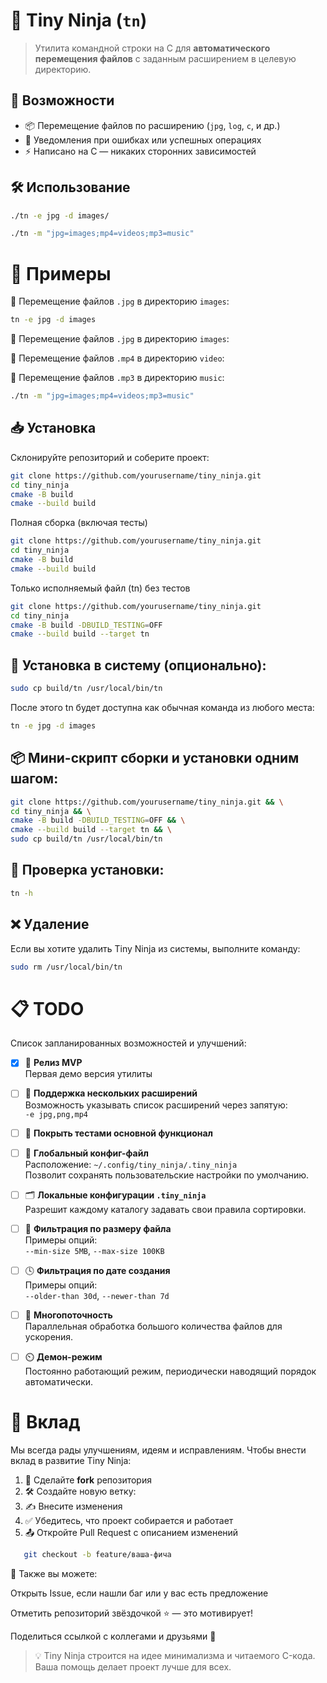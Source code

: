 # 🧠 Tiny Ninja (`tn`)

> Утилита командной строки на C для **автоматического перемещения файлов** с заданным расширением в целевую директорию.  

## 🚀 Возможности

- 📦 Перемещение файлов по расширению (`jpg`, `log`, `c`, и др.)
- 📣 Уведомления при ошибках или успешных операциях
- ⚡ Написано на C — никаких сторонних зависимостей

## 🛠️ Использование

```bash
./tn -e jpg -d images/
```
```bash
./tn -m "jpg=images;mp4=videos;mp3=music"
```

# 📌 Примеры

🔸 Перемещение файлов `.jpg` в директорию `images`:

```bash
tn -e jpg -d images
```

🔸 Перемещение файлов `.jpg` в директорию `images`:

🔸 Перемещение файлов `.mp4` в директорию `video`:

🔸 Перемещение файлов `.mp3` в директорию `music`:

```bash
./tn -m "jpg=images;mp4=videos;mp3=music"
```

## 📥 Установка

Склонируйте репозиторий и соберите проект:

```bash
git clone https://github.com/yourusername/tiny_ninja.git
cd tiny_ninja
cmake -B build
cmake --build build
```

Полная сборка (включая тесты)

```bash
git clone https://github.com/yourusername/tiny_ninja.git
cd tiny_ninja
cmake -B build
cmake --build build
```

Только исполняемый файл (tn) без тестов

```bash
git clone https://github.com/yourusername/tiny_ninja.git
cd tiny_ninja
cmake -B build -DBUILD_TESTING=OFF
cmake --build build --target tn
```


## 🔧 Установка в систему (опционально):

```bash
sudo cp build/tn /usr/local/bin/tn
```

После этого tn будет доступна как обычная команда из любого места:
```bash
tn -e jpg -d images
```

## 📦 Мини-скрипт сборки и установки одним шагом:

```bash
git clone https://github.com/yourusername/tiny_ninja.git && \
cd tiny_ninja && \
cmake -B build -DBUILD_TESTING=OFF && \
cmake --build build --target tn && \
sudo cp build/tn /usr/local/bin/tn
```

## 🧪 Проверка установки:

```bash
tn -h
```

## ❌ Удаление

Если вы хотите удалить Tiny Ninja из системы, выполните команду:

```bash
sudo rm /usr/local/bin/tn
```

# 📋 TODO

Список запланированных возможностей и улучшений:

- [X] 🥷 **Релиз MVP**  
  Первая демо версия утилиты

- [ ] 🧰 **Поддержка нескольких расширений**  
  Возможность указывать список расширений через запятую:  
  `-e jpg,png,mp4`

- [ ] 🧪 **Покрыть тестами основной функционал**  

- [ ] 🔧 **Глобальный конфиг-файл**  
  Расположение: `~/.config/tiny_ninja/.tiny_ninja`  
  Позволит сохранять пользовательские настройки по умолчанию.

- [ ] 🗂️ **Локальные конфигурации `.tiny_ninja`**  
  Разрешит каждому каталогу задавать свои правила сортировки.

- [ ] 📏 **Фильтрация по размеру файла**  
  Примеры опций:  
  `--min-size 5MB`, `--max-size 100KB`

- [ ] 🕓 **Фильтрация по дате создания**  
  Примеры опций:  
  `--older-than 30d`, `--newer-than 7d`

- [ ] 🧵 **Многопоточность**  
  Параллельная обработка большого количества файлов для ускорения.

- [ ] ⏲️ **Демон-режим**  
  Постоянно работающий режим, периодически наводящий порядок автоматически.

# 🤝 Вклад

Мы всегда рады улучшениям, идеям и исправлениям. Чтобы внести вклад в развитие Tiny Ninja:

1. 🔀 Сделайте **fork** репозитория
2. 🛠️ Создайте новую ветку:
3. ✍️ Внесите изменения
4. ✅ Убедитесь, что проект собирается и работает
5. 📤 Откройте Pull Request с описанием изменений

```bash
   git checkout -b feature/ваша-фича
```

📢 Также вы можете:

Открыть Issue, если нашли баг или у вас есть предложение

Отметить репозиторий звёздочкой ⭐ — это мотивирует!

Поделиться ссылкой с коллегами и друзьями 👥

> 💡 Tiny Ninja строится на идее минимализма и читаемого C-кода.  
> Ваша помощь делает проект лучше для всех.
